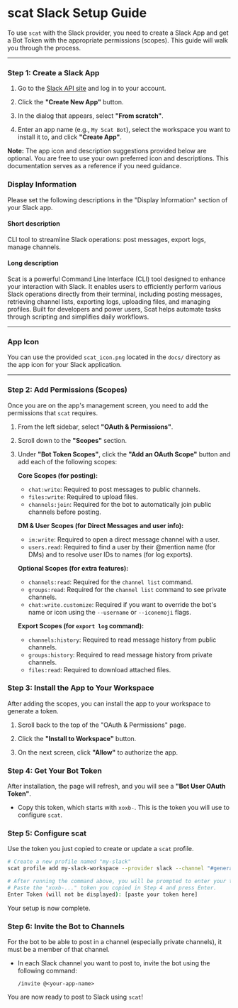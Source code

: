 # scat Slack Setup Guide

To use `scat` with the Slack provider, you need to create a Slack App and get a Bot Token with the appropriate permissions (scopes). This guide will walk you through the process.

---

### Step 1: Create a Slack App

1.  Go to the [Slack API site](https://api.slack.com/apps) and log in to your account.

2.  Click the **"Create New App"** button.

3.  In the dialog that appears, select **"From scratch"**.

4.  Enter an app name (e.g., `My Scat Bot`), select the workspace you want to install it to, and click **"Create App"**.

**Note:** The app icon and description suggestions provided below are optional. You are free to use your own preferred icon and descriptions. This documentation serves as a reference if you need guidance.

### Display Information

Please set the following descriptions in the "Display Information" section of your Slack app.

#### Short description

CLI tool to streamline Slack operations: post messages, export logs, manage channels.

#### Long description

Scat is a powerful Command Line Interface (CLI) tool designed to enhance your interaction with Slack. It enables users to efficiently perform various Slack operations directly from their terminal, including posting messages, retrieving channel lists, exporting logs, uploading files, and managing profiles. Built for developers and power users, Scat helps automate tasks through scripting and simplifies daily workflows.

---

### App Icon

You can use the provided `scat_icon.png` located in the `docs/` directory as the app icon for your Slack application.

---

### Step 2: Add Permissions (Scopes)

Once you are on the app's management screen, you need to add the permissions that `scat` requires.

1.  From the left sidebar, select **"OAuth & Permissions"**.

2.  Scroll down to the **"Scopes"** section.

3.  Under **"Bot Token Scopes"**, click the **"Add an OAuth Scope"** button and add each of the following scopes:

    **Core Scopes (for posting):**
    *   `chat:write`: Required to post messages to public channels.
    *   `files:write`: Required to upload files.
    *   `channels:join`: Required for the bot to automatically join public channels before posting.

    **DM & User Scopes (for Direct Messages and user info):**
    *   `im:write`: Required to open a direct message channel with a user.
    *   `users.read`: Required to find a user by their @mention name (for DMs) and to resolve user IDs to names (for log exports).

    **Optional Scopes (for extra features):**
    *   `channels:read`: Required for the `channel list` command.
    *   `groups:read`: Required for the `channel list` command to see private channels.
    *   `chat:write.customize`: Required if you want to override the bot's name or icon using the `--username` or `--iconemoji` flags.

    **Export Scopes (for `export log` command):**
    *   `channels:history`: Required to read message history from public channels.
    *   `groups:history`: Required to read message history from private channels.
    *   `files:read`: Required to download attached files.

### Step 3: Install the App to Your Workspace

After adding the scopes, you can install the app to your workspace to generate a token.

1.  Scroll back to the top of the "OAuth & Permissions" page.

2.  Click the **"Install to Workspace"** button.

3.  On the next screen, click **"Allow"** to authorize the app.

### Step 4: Get Your Bot Token

After installation, the page will refresh, and you will see a **"Bot User OAuth Token"**.

*   Copy this token, which starts with `xoxb-`. This is the token you will use to configure `scat`.

### Step 5: Configure scat

Use the token you just copied to create or update a `scat` profile.

```bash
# Create a new profile named "my-slack"
scat profile add my-slack-workspace --provider slack --channel "#general"

# After running the command above, you will be prompted to enter your token.
# Paste the "xoxb-..." token you copied in Step 4 and press Enter.
Enter Token (will not be displayed): [paste your token here]
```

Your setup is now complete.

### Step 6: Invite the Bot to Channels

For the bot to be able to post in a channel (especially private channels), it must be a member of that channel.

*   In each Slack channel you want to post to, invite the bot using the following command:

    ```
    /invite @<your-app-name>
    ```

You are now ready to post to Slack using `scat`!